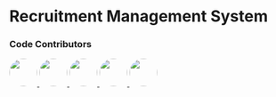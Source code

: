 # Recruitment Management System

### Code Contributors
<div>
  <a href="https://github.com/KhunPyaePhyoAung">
    <img style="width: 50px; border-radius:50%;" src="https://avatars.githubusercontent.com/u/56800201?v=4" />
  </a>
  <a href="https://github.com/KyawThura5">
    <img style="width: 50px; border-radius:50%;" src="https://avatars.githubusercontent.com/u/103934926?v=4" />
  </a>
  <a href="https://github.com/khinphyowai99">
    <img style="width: 50px; border-radius:50%;" src="https://avatars.githubusercontent.com/u/59276235?v=4" />
  </a>
  <a href="https://github.com/su-mon-aye">
    <img style="width: 50px; border-radius:50%;" src="https://avatars.githubusercontent.com/u/72802135?v=4" />
  </a>
  <a href="https://github.com/sandar00">
    <img style="width: 50px; border-radius:50%;" src="https://avatars.githubusercontent.com/u/84230733?v=4" />
  </a>
</div>
